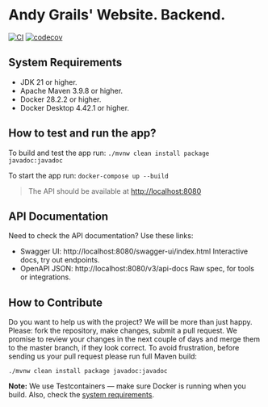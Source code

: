 # Andy Grails' Website. Backend.

[![CI](https://github.com/aistomin/andy.grails.backend/actions/workflows/ci.yml/badge.svg?branch=master)](https://github.com/aistomin/andy.grails.backend/actions/workflows/ci.yml)
[![codecov](https://codecov.io/gh/aistomin/andy.grails.backend/graph/badge.svg?token=WZFAART6QM)](https://codecov.io/gh/aistomin/andy.grails.backend)

## System Requirements
- JDK 21 or higher.
- Apache Maven 3.9.8 or higher.
- Docker 28.2.2 or higher.
- Docker Desktop 4.42.1 or higher. 

## How to test and run the app?

To build and test the app run: `./mvnw clean install package javadoc:javadoc`

To start the app run: `docker-compose up --build`
> The API should be available at [http://localhost:8080](http://localhost:8080)

## API Documentation
Need to check the API documentation? Use these links:

 - Swagger UI: http://localhost:8080/swagger-ui/index.html
Interactive docs, try out endpoints.
 - OpenAPI JSON: http://localhost:8080/v3/api-docs
Raw spec, for tools or integrations.

## How to Contribute
Do you want to help us with the project? We will be more than just happy.
Please: fork the repository, make changes, submit a pull request. We promise
to review your changes in the next couple of days and merge them to the master
branch, if they look correct. To avoid frustration, before sending us your pull
request please run full Maven build:

```
./mvnw clean install package javadoc:javadoc
```
**Note:** We use Testcontainers — make sure Docker is running when you build.
Also, check the [system requirements](#system-requirements).
